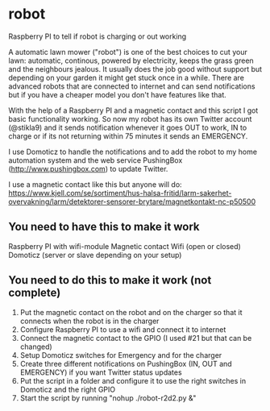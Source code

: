 # robot
Raspberry PI to tell if robot is charging or out working

A automatic lawn mower ("robot") is one of the best choices to cut your lawn: automatic, continous, powered by electricity, keeps the grass green and the neighbours jealous. It usually does the job good without support but depending on your garden it might get stuck once in a while. There are advanced robots that are connected to internet and can send notifications but if you have a cheaper model you don't have features like that.

With the help of a Raspberry PI and a magnetic contact and this script I got basic functionality working. So now my robot has its own Twitter account (@stikla9) and it sends notification whenever it goes OUT to work, IN to charge or if its not returning within 75 minutes it sends an EMERGENCY. 

I use Domoticz to handle the notifications and to add the robot to my home automation system and the web service PushingBox (http://www.pushingbox.com) to update Twitter.

I use a magnetic contact like this but anyone will do: https://www.kjell.com/se/sortiment/hus-halsa-fritid/larm-sakerhet-overvakning/larm/detektorer-sensorer-brytare/magnetkontakt-nc-p50500

You need to have this to make it work
-------------------------------------
Raspberry PI with wifi-module
Magnetic contact
Wifi (open or closed)
Domoticz (server or slave depending on your setup)


You need to do this to make it work (not complete)
--------------------------------------------------
1. Put the magnetic contact on the robot and on the charger so that it connects when the robot is in the charger
2. Configure Raspberry PI to use a wifi and connect it to internet
3. Connect the magnetic contact to the GPIO (I used #21 but that can be changed)
4. Setup Domoticz switches for Emergency and for the charger
5. Create three different notifications on PushingBox (IN, OUT and EMERGENCY) if you want Twitter status updates
6. Put the script in a folder and configure it to use the right switches in Domoticz and the right GPIO
7. Start the script by running "nohup ./robot-r2d2.py &"
